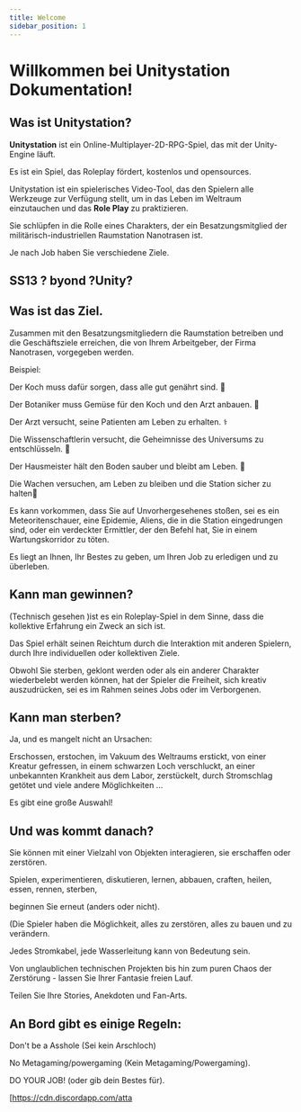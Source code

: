 ```yaml
---
title: Welcome
sidebar_position: 1
---
```


# Willkommen bei Unitystation Dokumentation! #
## Was ist Unitystation? ##

**Unitystation** ist ein Online-Multiplayer-2D-RPG-Spiel, das mit der Unity-Engine läuft.

Es ist ein Spiel, das Roleplay fördert, kostenlos und opensources.

Unitystation ist ein spielerisches Video-Tool, das den Spielern alle Werkzeuge zur Verfügung stellt, um in das Leben im Weltraum einzutauchen und das **Role Play** zu praktizieren.


Sie schlüpfen in die Rolle eines Charakters, der ein Besatzungsmitglied der militärisch-industriellen Raumstation Nanotrasen ist.

Je nach Job haben Sie verschiedene Ziele.

## SS13 ? byond ?Unity? ##


## Was ist das Ziel. ##

Zusammen mit den Besatzungsmitgliedern die Raumstation betreiben und die Geschäftsziele erreichen, die von Ihrem Arbeitgeber, der Firma Nanotrasen, vorgegeben werden.

  

Beispiel:

Der Koch muss dafür sorgen, dass alle gut genährt sind. :cut_of_meat:

Der Botaniker muss Gemüse für den Koch und den Arzt anbauen. :seedling:

Der Arzt versucht, seine Patienten am Leben zu erhalten. :medical_symbol:

Die Wissenschaftlerin versucht, die Geheimnisse des Universums zu entschlüsseln. :microscope:

Der Hausmeister hält den Boden sauber und bleibt am Leben. :broom:

Die Wachen versuchen, am Leben zu bleiben und die Station sicher zu halten:police_officer:

  

Es kann vorkommen, dass Sie auf Unvorhergesehenes stoßen, sei es ein Meteoritenschauer, eine Epidemie, Aliens, die in die Station eingedrungen sind, oder ein verdeckter Ermittler, der den Befehl hat, Sie in einem Wartungskorridor zu töten.

  

Es liegt an Ihnen, Ihr Bestes zu geben, um Ihren Job zu erledigen und zu überleben.

  

  

## Kann man gewinnen? ##

(Technisch gesehen )ist es ein Roleplay-Spiel in dem Sinne, dass die kollektive Erfahrung ein Zweck an sich ist.

Das Spiel erhält seinen Reichtum durch die Interaktion mit anderen Spielern, durch Ihre individuellen oder kollektiven Ziele.

  

Obwohl Sie sterben, geklont werden oder als ein anderer Charakter wiederbelebt werden können, hat der Spieler die Freiheit, sich kreativ auszudrücken, sei es im Rahmen seines Jobs oder im Verborgenen.

  

## Kann man sterben? ##

Ja, und es mangelt nicht an Ursachen:

Erschossen, erstochen, im Vakuum des Weltraums erstickt, von einer Kreatur gefressen, in einem schwarzen Loch verschluckt, an einer unbekannten Krankheit aus dem Labor, zerstückelt, durch Stromschlag getötet und viele andere Möglichkeiten ...

Es gibt eine große Auswahl!

  

## Und was kommt danach? ##

Sie können mit einer Vielzahl von Objekten interagieren, sie erschaffen oder zerstören.

Spielen, experimentieren, diskutieren, lernen, abbauen, craften, heilen, essen, rennen, sterben,

beginnen Sie erneut (anders oder nicht).

(Die Spieler haben die Möglichkeit, alles zu zerstören, alles zu bauen und zu verändern.

Jedes Stromkabel, jede Wasserleitung kann von Bedeutung sein.

Von unglaublichen technischen Projekten bis hin zum puren Chaos der Zerstörung - lassen Sie Ihrer Fantasie freien Lauf.

Teilen Sie Ihre Stories, Anekdoten und Fan-Arts.

  

  

## **An Bord gibt es einige Regeln:** ##

Don't be a Asshole (Sei kein Arschloch)

No Metagaming/powergaming (Kein Metagaming/Powergaming).

DO YOUR JOB! (oder gib dein Bestes für).

[https://cdn.discordapp.com/atta
